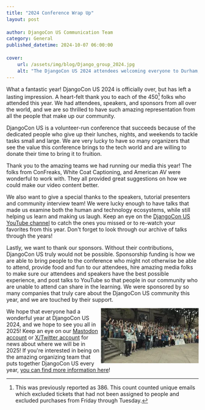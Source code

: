 ```yaml
---
title: "2024 Conference Wrap Up"
layout: post

author: DjangoCon US Communication Team
category: General
published_datetime: 2024-10-07 06:00:00

cover:
    url: /assets/img/blog/Django_group_2024.jpg
    alt: "The DjangoCon US 2024 attendees welcoming everyone to Durham, NC! It's hundreds of people standing with their arms extended outwards."
---
```


What a fantastic year! DjangoCon US 2024 is officially over, but has left a lasting impression. A heart-felt thank you to each of the 450[^1] folks who attended this year. We had attendees, speakers, and sponsors from all over the world, and we are so thrilled to have such amazing representation from all the people that make up our community.

DjangoCon US is a volunteer-run conference that succeeds because of the dedicated people who give up their lunches, nights, and weekends to tackle tasks small and large. We are very lucky to have so many organizers that see the value this conference brings to the tech world and are willing to donate their time to bring it to fruition. 

Thank you to the amazing teams we had running our media this year! The folks from ConFreaks, White Coat Captioning, and American AV were wonderful to work with. They all provided great suggestions on how we could make our video content better.

We also want to give a special thanks to the speakers, tutorial presenters and community interview team! We were lucky enough to have talks that made us examine both the human and technology ecosystems, while still helping us learn and making us laugh. Keep an eye on the [DjangoCon US YouTube channel](https://www.youtube.com/channel/UC0yY6a79pPY9J0ShIHRf6yw) to catch the ones you missed or to re-watch your favorites from this year. Don't forget to look through our archive of talks through the years!

Lastly, we want to thank our sponsors. Without their contributions, DjangoCon US truly would not be possible. Sponsorship funding is how we are able to bring people to the conference who might not otherwise be able to attend, provide food and fun to our attendees, hire amazing media folks to make sure our attendees and speakers have the best possible experience, and post talks to YouTube so that people in our community who are unable to attend can share in the learning. We were sponsored by so many companies that truly care about the DjangoCon US community this year, and we are touched by their support.

<img src="/assets/img/blog/django_wave24.webp" loading="lazy" alt="The DjangoCon US 2024 attendees doing the wave" style="display:block; float:right;" />

We hope that everyone had a wonderful year at DjangoCon US 2024, and we hope to see you all in 2025! Keep an eye on our [Mastodon account](https://fosstodon.org/@djangocon) or [X/Twitter account](https://x.com/djangocon) for news about where we will be in 2025! If you're interested in being on the amazing organizing team that puts together DjangoCon US every year, [you can find more information here](/news/call-for-2025-volunteers/)!

[^1]: This was previously reported as 386. This count counted unique emails which excluded tickets that had not been assigned to people and excluded purchases from Friday through Tuesday.
